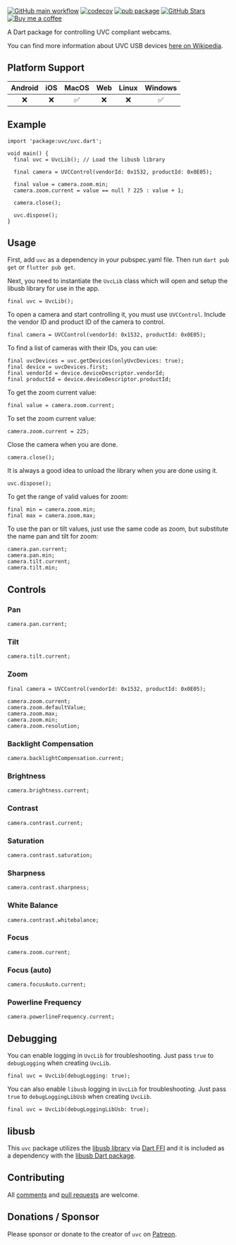 [![GitHub main workflow](https://github.com/larryaasen/uvc/actions/workflows/main.yml/badge.svg)](https://github.com/larryaasen/uvc/actions/workflows/main.yml)
[![codecov](https://codecov.io/gh/larryaasen/uvc/branch/main/graph/badge.svg)](https://app.codecov.io/gh/larryaasen/uvc)
[![pub package](https://img.shields.io/pub/v/uvc.svg)](https://pub.dartlang.org/packages/uvc)
[![GitHub Stars](https://img.shields.io/github/stars/larryaasen/uvc.svg)](https://github.com/larryaasen/uvc/stargazers)
<a href="https://www.buymeacoffee.com/larryaasen">
  <img alt="Buy me a coffee" src="https://img.shields.io/badge/Donate-Buy%20Me%20A%20Coffee-yellow.svg">
</a>

A Dart package for controlling UVC compliant webcams.

You can find more information about UVC USB devices [here on Wikipedia](https://en.wikipedia.org/wiki/List_of_USB_video_class_devices).

## Platform Support

| Android |  iOS  | MacOS |  Web  | Linux | Windows |
| :-----: | :---: | :---: | :---: | :---: | :-----: |
|❌       |❌     |✅     |❌     |❌     |✅       |


## Example

```
import 'package:uvc/uvc.dart';

void main() {
  final uvc = UvcLib(); // Load the libusb library

  final camera = UVCControl(vendorId: 0x1532, productId: 0x0E05);

  final value = camera.zoom.min;
  camera.zoom.current = value == null ? 225 : value + 1;

  camera.close();

  uvc.dispose();
}
```

## Usage

First, add `uvc` as a dependency in your pubspec.yaml file. Then run `dart pub get` or `flutter pub get`.

Next, you need to instantiate the `UvcLib` class which will open and setup the libusb
library for use in the app.
```
final uvc = UvcLib();
```

To open a camera and start controlling it, you must use `UVCControl`. Include the
vendor ID and product ID of the camera to control.
```
final camera = UVCControl(vendorId: 0x1532, productId: 0x0E05);
```

To find a list of cameras with their IDs, you can use:
```
final uvcDevices = uvc.getDevices(onlyUvcDevices: true);
final device = uvcDevices.first;
final vendorId = device.deviceDescriptor.vendorId;
final productId = device.deviceDescriptor.productId;
```

To get the zoom current value:
```
final value = camera.zoom.current;
```

To set the zoom current value:
```
camera.zoom.current = 225;
```

Close the camera when you are done.
```
camera.close();
```

It is always a good idea to unload the library when you are done using it.
```
uvc.dispose();
```

To get the range of valid values for zoom:
```
final min = camera.zoom.min;
final max = camera.zoom.max;
```

To use the pan or tilt values, just use the same code as zoom, but substitute
the name pan and tilt for zoom:
```
camera.pan.current;
camera.pan.min;
camera.tilt.current;
camera.tilt.min;
```

## Controls

### Pan
```
camera.pan.current;
```

### Tilt
```
camera.tilt.current;
```

### Zoom 
```
final camera = UVCControl(vendorId: 0x1532, productId: 0x0E05);

camera.zoom.current;
camera.zoom.defaultValue;
camera.zoom.max;
camera.zoom.min;
camera.zoom.resolution;
```

### Backlight Compensation
```
camera.backlightCompensation.current;
```

### Brightness
```
camera.brightness.current;
```

### Contrast
```
camera.contrast.current;
```

### Saturation
```
camera.contrast.saturation;
```

### Sharpness
```
camera.contrast.sharpness;
```

### White Balance
```
camera.contrast.whitebalance;
```

### Focus
```
camera.zoom.current;
```

### Focus (auto)
```
camera.focusAuto.current;
```

### Powerline Frequency
```
camera.powerlineFrequency.current;
```

## Debugging

You can enable logging in `UvcLib` for troubleshooting. Just pass `true` to `debugLogging` when creating `UvcLib`.
```
final uvc = UvcLib(debugLogging: true);
```

You can also enable `libusb` logging in `UvcLib` for troubleshooting. Just pass `true` to `debugLoggingLibUsb` when creating `UvcLib`.
```
final uvc = UvcLib(debugLoggingLibUsb: true);
```

## libusb

This `uvc` package utilizes the [libusb library](https://github.com/libusb/libusb/)
via [Dart FFI](https://dart.dev/interop/c-interop) and it is
included as a dependency with the [libusb Dart package](https://pub.dev/packages/libusb).

## Contributing
All [comments](https://github.com/larryaasen/uvc/issues) and [pull requests](https://github.com/larryaasen/uvc/pulls) are welcome.

## Donations / Sponsor

Please sponsor or donate to the creator of `uvc` on [Patreon](https://www.patreon.com/larryaasen).
